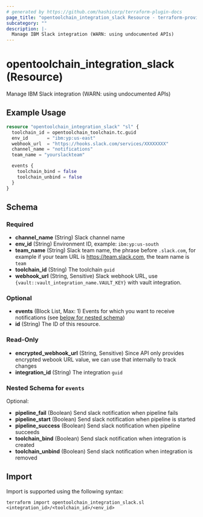```yaml
---
# generated by https://github.com/hashicorp/terraform-plugin-docs
page_title: "opentoolchain_integration_slack Resource - terraform-provider-opentoolchain"
subcategory: ""
description: |-
  Manage IBM Slack integration (WARN: using undocumented APIs)
---
```


# opentoolchain_integration_slack (Resource)

Manage IBM Slack integration (WARN: using undocumented APIs)

## Example Usage

```terraform
resource "opentoolchain_integration_slack" "sl" {
  toolchain_id = opentoolchain_toolchain.tc.guid
  env_id       = "ibm:yp:us-east"
  webhook_url  = "https://hooks.slack.com/services/XXXXXXXX"
  channel_name = "notifications"
  team_name = "yourslackteam"

  events {
    toolchain_bind = false
    toolchain_unbind = false
  }
}
```

<!-- schema generated by tfplugindocs -->
## Schema

### Required

- **channel_name** (String) Slack channel name
- **env_id** (String) Environment ID, example: `ibm:yp:us-south`
- **team_name** (String) Slack team name, the phrase before `.slack.com`, for example if your team URL is https://team.slack.com, the team name is `team`
- **toolchain_id** (String) The toolchain `guid`
- **webhook_url** (String, Sensitive) Slack webhook URL, use `{vault::vault_integration_name.VAULT_KEY}` with vault integration.

### Optional

- **events** (Block List, Max: 1) Events for which you want to receive notifications (see [below for nested schema](#nestedblock--events))
- **id** (String) The ID of this resource.

### Read-Only

- **encrypted_webhook_url** (String, Sensitive) Since API only provides encrypted webook URL value, we can use that internally to track changes
- **integration_id** (String) The integration `guid`

<a id="nestedblock--events"></a>
### Nested Schema for `events`

Optional:

- **pipeline_fail** (Boolean) Send slack notification when pipeline fails
- **pipeline_start** (Boolean) Send slack notification when pipeline is started
- **pipeline_success** (Boolean) Send slack notification when pipeline succeeds
- **toolchain_bind** (Boolean) Send slack notification when integration is created
- **toolchain_unbind** (Boolean) Send slack notification when integration is removed

## Import

Import is supported using the following syntax:

```shell
terraform import opentoolchain_integration_slack.sl <integration_id>/<toolchain_id>/<env_id>
```
